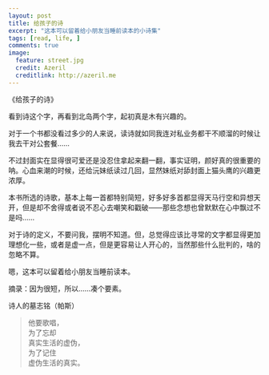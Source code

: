```yaml
---
layout: post
title: 给孩子的诗
excerpt: "这本可以留着给小朋友当睡前读本的小诗集"
tags: [read, life, ]
comments: true
image:
  feature: street.jpg
  credit: Azeril
  creditlink: http://azeril.me
---
```


《给孩子的诗》
看到诗这个字，再看到北岛两个字，起初真是木有兴趣的。

对于一个书都没看过多少的人来说，读诗就如同我连对私业务都干不顺溜的时候让我去干对公套餐……

不过封面实在显得很可爱还是没忍住拿起来翻一翻，事实证明，颜好真的很重要的呐。心血来潮的时候，还给沅妹纸读过几回，显然妹纸对舔封面上猫头鹰的兴趣更浓厚。

本书所选的诗歌，基本上每一首都特别简短，好多好多首都显得天马行空和异想天开，但是却不舍得或者说不忍心去嘲笑和戳破——那些念想也曾默默在心中飘过不是吗……

对于诗的定义，不要问我，摆明不知道。但，总觉得应该比寻常的文字都显得更加理想化一些，或者是虚一点，但是更容易让人开心的，当然那些什么批判的，啥的忽略不算。

嗯，这本可以留着给小朋友当睡前读本。摘录：因为很短，所以……凑个要素。
诗人的墓志铭（帕斯）> 他要歌唱，  > 为了忘却  > 真实生活的虚伪，  > 为了记住  > 虚伪生活的真实。  